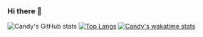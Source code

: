### Hi there 👋
![Candy's GitHub stats](https://github-readme-stats.vercel.app/api?username=CandyVelazco100&show_icons=true&theme=tokyonight)
[![Top Langs](https://github-readme-stats.vercel.app/api/top-langs/?username=CandyVelazco100&layout=compact)](https://github.com/CandyVelazco100/github-readme-stats)
[![Candy's wakatime stats](https://github-readme-stats.vercel.app/api/wakatime?username=CandyVelazco100)](https://github.com/CandyVelazco100/github-readme-stats)

<!--
**CandyVelazco100/CandyVelazco100** is a ✨ _special_ ✨ repository because its `README.md` (this file) appears on your GitHub profile.

Here are some ideas to get you started:

- 🔭 I’m currently working on ...
- 🌱 I’m currently learning ...
- 👯 I’m looking to collaborate on ...
- 🤔 I’m looking for help with ...
- 💬 Ask me about ...
- 📫 How to reach me: ...
- 😄 Pronouns: ...
- ⚡ Fun fact: ...
-->
